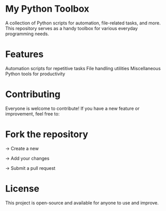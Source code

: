 # My Python Toolbox
A collection of Python scripts for automation, file-related tasks, and more. This repository serves as a handy toolbox for various everyday programming needs.

# Features
Automation scripts for repetitive tasks
File handling utilities
Miscellaneous Python tools for productivity

# Contributing
Everyone is welcome to contribute! If you have a new feature or improvement, feel free to:

# Fork the repository
-> Create a new 

-> Add your changes

-> Submit a pull request


# License
This project is open-source and available for anyone to use and improve.